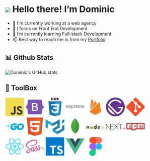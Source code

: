 # <img src="https://raw.githubusercontent.com/MartinHeinz/MartinHeinz/master/wave.gif" width="30px"> Hello there! I’m Dominic
- 🏢 I'm currently working at a web agency
- 👀 I focus on Front End Development
- 🌱 I’m currently learning Full-stack Development
- 📫 Best way to reach me is from my [Portfolio](https://fsdevdom.com)

## 📊 Github Stats

![Dominic's GitHub stats](https://github-readme-stats.vercel.app/api/top-langs/?username=yosabba&bg_color=f5dd90,586ba4,324376&text_color=eff1f3&title_color=58a6ff&icon_color=58a6ff&layout=compact)


## 🧰 ToolBox
<img src="https://github.com/devicons/devicon/blob/master/icons/javascript/javascript-original.svg" width="60vw"/> <img 
src="https://github.com/devicons/devicon/blob/master/icons/bootstrap/bootstrap-plain.svg" width="60vw" /> <img 
src="https://github.com/devicons/devicon/blob/master/icons/css3/css3-original-wordmark.svg" width="60vw" /> <img 
src="https://github.com/devicons/devicon/blob/master/icons/express/express-original-wordmark.svg" width="60vw" /> <img 
src="https://github.com/devicons/devicon/blob/master/icons/firebase/firebase-plain.svg" width="60vw" /> <img 
src="https://github.com/devicons/devicon/blob/master/icons/gatsby/gatsby-original.svg" width="60vw" /> <img 
src="https://github.com/devicons/devicon/blob/master/icons/git/git-original.svg" width="60vw" /> <img 
src="https://github.com/devicons/devicon/blob/master/icons/go/go-original-wordmark.svg" width="60vw" /> <img 
src="https://github.com/devicons/devicon/blob/master/icons/html5/html5-original.svg" width="60vw" /> <img 
src="https://github.com/devicons/devicon/blob/master/icons/materialui/materialui-original.svg" width="60vw" /> <img 
src="https://github.com/devicons/devicon/blob/master/icons/mongodb/mongodb-original.svg" width="60vw" /> <img 
src="https://github.com/devicons/devicon/blob/master/icons/nodejs/nodejs-original-wordmark.svg" width="60vw" /> <img 
src="https://github.com/devicons/devicon/blob/master/icons/nextjs/nextjs-original-wordmark.svg" width="60vw" /> <img 
src="https://github.com/devicons/devicon/blob/master/icons/npm/npm-original-wordmark.svg" width="60vw" /> <img 
src="https://github.com/devicons/devicon/blob/master/icons/react/react-original.svg" width="60vw" /> <img 
src="https://github.com/devicons/devicon/blob/master/icons/sass/sass-original.svg" width="60vw" /> <img 
src="https://github.com/devicons/devicon/blob/master/icons/typescript/typescript-original.svg" width="60vw" /> <img 
src="https://github.com/devicons/devicon/blob/master/icons/vuejs/vuejs-original.svg" width="60vw" /> <img 
src="https://github.com/devicons/devicon/blob/master/icons/figma/figma-original.svg" width="60vw" />

<!---
Yosabba/Yosabba is a ✨ special ✨ repository because its `README.md` (this file) appears on your GitHub profile.
You can click the Preview link to take a look at your changes.
--->
